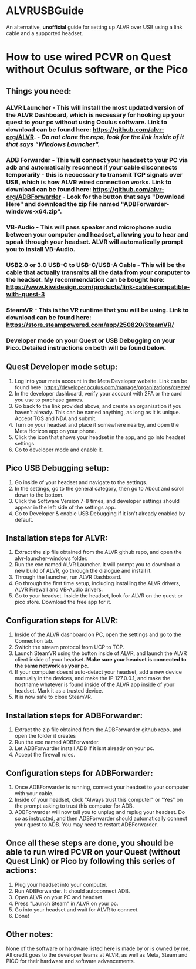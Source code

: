 # ALVRUSBGuide
An alternative, **unofficial** guide for setting up ALVR over USB using a link cable and a supported headset.

# How to use wired PCVR on Quest without Oculus software, or the Pico

## Things you need:
### ALVR Launcher - This will install the most updated version of the ALVR Dashboard, which is necessary for hooking up your quest to your pc without using Oculus software. Link to download can be found here: <https://github.com/alvr-org/ALVR>. - *Do not clone the repo, look for the link inside of it that says "Windows Launcher".*
### ADB Forwarder - This will connect your headset to your PC via adb and automatically reconnect if your cable disconnects temporarily - this is neccessary to transmit TCP signals over USB, which is how ALVR wired connection works. Link to download can be found here: <https://github.com/alvr-org/ADBForwarder> - Look for the button that says "Download Here" and download the zip file named "ADBForwarder-windows-x64.zip". 
### VB-Audio - This will pass speaker and microphone audio between your computer and headset, allowing you to hear and speak through your headset. ALVR will automatically prompt you to install VB-Audio.
### USB2.0 or 3.0 USB-C to USB-C/USB-A Cable - This will be the cable that actually transmits all the data from your computer to the headset. My recommendation can be bought here: <https://www.kiwidesign.com/products/link-cable-compatible-with-quest-3>
### SteamVR - This is the VR runtime that you will be using. Link to download can be found here: <https://store.steampowered.com/app/250820/SteamVR/>
### Developer mode on your Quest or USB Debugging on your Pico. Detailed instructions on both will be found below.

## Quest Developer mode setup:
1. Log into your meta account in the Meta Developer website. Link can be found here: https://developer.oculus.com/manage/organizations/create/
2. In the developer dashboard, verify your account with 2FA or the card you use to purchase games.
3. Go back to the link provided above, and create an organisation if you haven't already. This can be named anything, as long as it is unique. Accept TOS and NDA and submit.
4. Turn on your headset and place it somewhere nearby, and open the Meta Horizon app on your phone.
5. Click the icon that shows your headset in the app, and go into headset settings.
6. Go to developer mode and enable it.

## Pico USB Debugging setup:
1. Go inside of your headset and navigate to the settings.
2. In the settings, go to the general category, then go to About and scroll down to the bottom.
3. Click the Software Version 7-8 times, and developer settings should appear in the left side of the settings app.
4. Go to Developer & enable USB Debugging if it isn't already enabled by default.

## Installation steps for ALVR:
1. Extract the zip file obtained from the ALVR github repo, and open the alvr-launcher-windows folder. 
2. Run the exe named ALVR Launcher. It will prompt you to download a new build of ALVR, go through the dialogue and install it.
3. Through the launcher, run ALVR Dashboard.
4. Go through the first time setup, including installing the ALVR drivers, ALVR Firewall and VB-Audio drivers.
5. Go to your headset. Inside the headset, look for ALVR on the quest or pico store. Download the free app for it.

## Configuration steps for ALVR:
1. Inside of the ALVR dashboard on PC, open the settings and go to the Connection tab.
2. Switch the stream protocol from UCP to TCP.
3. Launch SteamVR using the button inside of ALVR, and launch the ALVR client inside of your headset. **Make sure your headset is connected to the same network as your pc.**
4. If your computer doesnt auto-detect your headset, add a new device manually in the devices, and make the IP 127.0.0.1, and make the hostname whatever is found inside of the ALVR app inside of your headset. Mark it as a trusted device. 
5. It is now safe to close SteamVR.

## Installation steps for ADBForwarder:
1. Extract the zip file obtained from the ADBForwarder github repo, and open the folder it creates
2. Run the exe named ADBForwarder.
3. Let ADBForwarder install ADB if it isnt already on your pc.
4. Accept the firewall rules.

## Configuration steps for ADBForwarder:
1. Once ADBForwarder is running, connect your headset to your computer with your cable. 
2. Inside of your headset, click "Always trust this computer" or "Yes" on the prompt asking to trust this computer for ADB.
3. ADBForwarder will now tell you to unplug and replug your headset. Do so as instructed, and then ADBForwarder should automatically connect your quest to ADB. You may need to restart ADBForwarder.

## Once all these steps are done, you should be able to run wired PCVR on your Quest (without Quest Link) or Pico by following this series of actions:
1. Plug your headset into your computer.
2. Run ADBForwarder. It should autoconnect ADB.
3. Open ALVR on your PC and headset.
4. Press "Launch Steam" in ALVR on your pc.
5. Go into your headset and wait for ALVR to connect.
6. Done!


## Other notes:
None of the software or hardware listed here is made by or is owned by me. All credit goes to the developer teams at ALVR, as well as Meta, Steam and PICO for their hardware and software advancements. 
